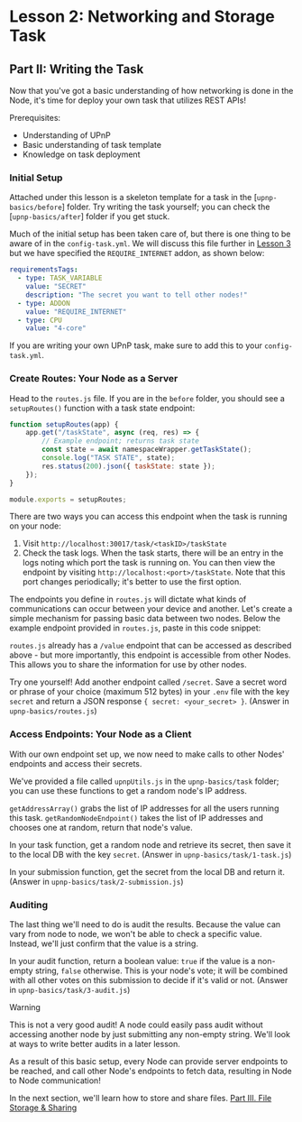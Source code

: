 # Lesson 2: Networking and Storage Task

## Part II: Writing the Task

Now that you've got a basic understanding of how networking is done in the Node, it's time for deploy your own task that utilizes REST APIs!

Prerequisites:

- Understanding of UPnP
- Basic understanding of task template
- Knowledge on task deployment

### Initial Setup

Attached under this lesson is a skeleton template for a task in the [`upnp-basics/before`] folder. Try writing the task yourself; you can check the [`upnp-basics/after`] folder if you get stuck.

Much of the initial setup has been taken care of, but there is one thing to be aware of in the `config-task.yml`. We will discuss this file further in [Lesson 3](../Lesson%203/README.md) but we have specified the `REQUIRE_INTERNET` addon, as shown below:

```yml
requirementsTags:
  - type: TASK_VARIABLE
    value: "SECRET"
    description: "The secret you want to tell other nodes!"
  - type: ADDON
    value: "REQUIRE_INTERNET"
  - type: CPU
    value: "4-core"
```

If you are writing your own UPnP task, make sure to add this to your `config-task.yml`.

### Create Routes: Your Node as a Server

Head to the `routes.js` file. If you are in the `before` folder, you should see a `setupRoutes()` function with a task state endpoint:

```javascript
function setupRoutes(app) {
	app.get("/taskState", async (req, res) => {
		// Example endpoint; returns task state
		const state = await namespaceWrapper.getTaskState();
		console.log("TASK STATE", state);
		res.status(200).json({ taskState: state });
	});
}

module.exports = setupRoutes;
```

There are two ways you can access this endpoint when the task is running on your node:

1. Visit `http://localhost:30017/task/<taskID>/taskState`
2. Check the task logs. When the task starts, there will be an entry in the logs noting which port the task is running on. You can then view the endpoint by visiting `http://localhost:<port>/taskState`. Note that this port changes periodically; it's better to use the first option.

The endpoints you define in `routes.js` will dictate what kinds of communications can occur between your device and another. Let's create a simple mechanism for passing basic data between two nodes. Below the example endpoint provided in `routes.js`, paste in this code snippet:

`routes.js` already has a `/value` endpoint that can be accessed as described above - but more importantly, this endpoint is accessible from other Nodes. This allows you to share the information for use by other nodes.

Try one yourself! Add another endpoint called `/secret`. Save a secret word or phrase of your choice (maximum 512 bytes) in your `.env` file with the key `secret` and return a JSON response `{ secret: <your_secret> }`. (Answer in `upnp-basics/routes.js`)

### Access Endpoints: Your Node as a Client

With our own endpoint set up, we now need to make calls to other Nodes' endpoints and access their secrets.

We've provided a file called `upnpUtils.js` in the `upnp-basics/task` folder; you can use these functions to get a random node's IP address.

`getAddressArray()` grabs the list of IP addresses for all the users running this task. `getRandomNodeEndpoint()` takes the list of IP addresses and chooses one at random, return that node's value.

In your task function, get a random node and retrieve its secret, then save it to the local DB with the key `secret`. (Answer in `upnp-basics/task/1-task.js`)

In your submission function, get the secret from the local DB and return it. (Answer in `upnp-basics/task/2-submission.js`)

### Auditing

The last thing we'll need to do is audit the results. Because the value can vary from node to node, we won't be able to check a specific value. Instead, we'll just confirm that the value is a string.

In your audit function, return a boolean value: `true` if the value is a non-empty string, `false` otherwise. This is your node's vote; it will be combined with all other votes on this submission to decide if it's valid or not. (Answer in `upnp-basics/task/3-audit.js`)

> [!WARNING]
>
> This is not a very good audit! A node could easily pass audit without accessing another node by just submitting any non-empty string. We'll look at ways to write better audits in a later lesson.

As a result of this basic setup, every Node can provide server endpoints to be reached, and call other Node's endpoints to fetch data, resulting in Node to Node communication!

In the next section, we'll learn how to store and share files. [Part III. File Storage & Sharing](./PartIII.md)
